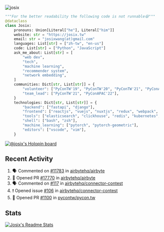 ![josix](https://komarev.com/ghpvc/?username=josix)
```python
"""For the better readability the following code is not runnable😆"""
@dataclass
class Josix:
    pronouns: Union[Literal["he"], Literal["him"]]
    website: str = "https://josix.tw"
    email: str = "josixwang(at)gmail.com"
    languages: List[str] = ["zh-tw", "en-us"]
    code: List[str] = ["Python", "JavaScript"]
    ask_me_about: List[str] = [
        "web dev",
        "tech",
        "machine learning",
        "recommender system",
        "network embedding",
    ]
    communities: Dict[str, List[str]] = {
        "volunteer": ["PyConTW'19", "PyConTW'20", "PyConTW'21", "PyConAPAC'22"],
        "team_lead": ["PyConTW'21", "PyConAPAC'22"],
    }
    technologies: Dict[str, List[str]] = {
        "backend": ["fastapi", "django"],
        "frontend": ["reactjs", "vuejs", "nuxtjs", "redux", "webpack", "tailwindcss"],
        "tools": ["elasticsearch", "clickhouse", "redis", "kubernetes", "docker"],
        "shell": ["bash", "zsh"],
        "machine_learning": ["pytorch", "pytorch-geometric"],
        "editors": ["vscode", "vim"],
    }
```
[![@josix's Holopin board](https://holopin.io/api/user/board?user=josix)](https://holopin.io/@josix)

## Recent Activity
<!--START_SECTION:activity-->
1. 🗣 Commented on [#11783](https://github.com/airbytehq/airbyte/issues/11783) in [airbytehq/airbyte](https://github.com/airbytehq/airbyte)
2. 💪 Opened PR [#17770](https://github.com/airbytehq/airbyte/pull/17770) in [airbytehq/airbyte](https://github.com/airbytehq/airbyte)
3. 🗣 Commented on [#117](https://github.com/airbytehq/connector-contest/issues/117) in [airbytehq/connector-contest](https://github.com/airbytehq/connector-contest)
4. ❗️ Opened issue [#106](https://github.com/airbytehq/connector-contest/issues/106) in [airbytehq/connector-contest](https://github.com/airbytehq/connector-contest)
5. 💪 Opened PR [#1100](https://github.com/pycontw/pycon.tw/pull/1100) in [pycontw/pycon.tw](https://github.com/pycontw/pycon.tw)
<!--END_SECTION:activity-->



## Stats
[![Josix's Readme Stats](https://github-readme-stats.vercel.app/api?username=josix&show_icons=true&theme=default&count_private=true&card_width=400)](https://github.com/anuraghazra/github-readme-stats)
